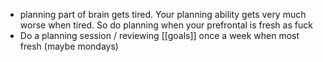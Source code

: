 - planning part of brain gets tired. Your planning ability gets very much worse when tired. So do planning when your prefrontal is fresh as fuck
- Do a planning session / reviewing [[goals]] once a week when most fresh (maybe mondays)